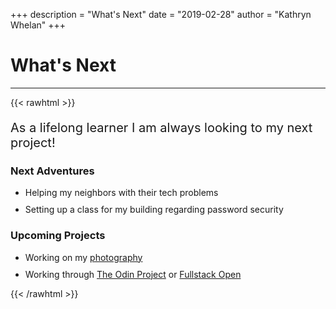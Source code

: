 +++
description = "What's Next"
date = "2019-02-28"
author = "Kathryn Whelan"
+++
# What's Next
***
{{< rawhtml >}}

<p style="font-size:20px">As a lifelong learner I am always looking to my next project! </p>
<h3>Next Adventures</h3>
  <ul>
    <li style="margin-bottom:10px">
      Helping my neighbors with their tech problems
    </li>
    <li style="margin-bottom:10px">
      Setting up a class for my building regarding password security
    </li>
  </ul>
<h3>Upcoming Projects</h3>
  <ul>
    <li style="margin-bottom:10px">
      Working on my <a href="https://www.kathrynwhelanphotography.com" target="_blank">photography</a>
    </li>
      <li style="margin-bottom:10px">
        Working through <a href="https://www.theodinproject.com/">The Odin Project</a> or <a href="https://fullstackopen.com/en/about/">Fullstack Open</a></li>
      </li>
       
  </ul>
{{< /rawhtml >}}
